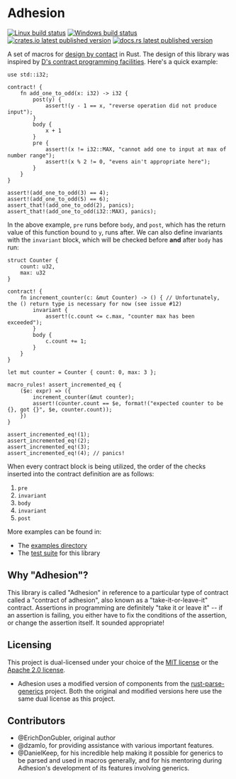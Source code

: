 # Adhesion

[![Linux build status](https://travis-ci.org/ErichDonGubler/adhesion-rs.svg)](https://travis-ci.org/ErichDonGubler/adhesion-rs)
[![Windows build status](https://ci.appveyor.com/api/projects/status/github/ErichDonGubler/adhesion-rs?svg=true)](https://ci.appveyor.com/project/ErichDonGubler/adhesion-rs)
[![crates.io latest published version](https://img.shields.io/crates/v/adhesion.svg)](https://crates.io/crates/adhesion)
[![docs.rs latest published version](https://docs.rs/adhesion/badge.svg)](https://docs.rs/adhesion)

A set of macros for [design by contact](https://en.wikipedia.org/wiki/Design_by_contract)
in Rust. The design of this library was inspired by [D's contract programming
facilities](https://tour.dlang.org/tour/en/gems/contract-programming).
Here's a quick example:

```rust,skt-main
use std::i32;

contract! {
    fn add_one_to_odd(x: i32) -> i32 {
        post(y) {
            assert!(y - 1 == x, "reverse operation did not produce input");
        }
        body {
            x + 1
        }
        pre {
            assert!(x != i32::MAX, "cannot add one to input at max of number range");
            assert!(x % 2 != 0, "evens ain't appropriate here");
        }
    }
}

assert!(add_one_to_odd(3) == 4);
assert!(add_one_to_odd(5) == 6);
assert_that!(add_one_to_odd(2), panics);
assert_that!(add_one_to_odd(i32::MAX), panics);
```

In the above example, `pre` runs before `body`, and `post`, which has the
return value of this function bound to `y`, runs after. We can also define
invariants with the `invariant` block, which will be checked before **and**
after `body` has run:

```rust,should_panic,skt-main
struct Counter {
    count: u32,
	max: u32
}

contract! {
    fn increment_counter(c: &mut Counter) -> () { // Unfortunately, the () return type is necessary for now (see issue #12)
        invariant {
		    assert!(c.count <= c.max, "counter max has been exceeded");
		}
		body {
			c.count += 1;
		}
    }
}

let mut counter = Counter { count: 0, max: 3 };

macro_rules! assert_incremented_eq {
	($e: expr) => ({
		increment_counter(&mut counter);
		assert!(counter.count == $e, format!("expected counter to be {}, got {}", $e, counter.count));
	})
}

assert_incremented_eq!(1);
assert_incremented_eq!(2);
assert_incremented_eq!(3);
assert_incremented_eq!(4); // panics!
```

When every contract block is being utilized, the order of the checks inserted
into the contract definition are as follows:

1. `pre`
2. `invariant`
3. `body`
4. `invariant`
5. `post`

More examples can be found in:
* The [examples directory](/examples)
* The [test suite](/tests/lib.rs) for this library

## Why "Adhesion"?

This library is called "Adhesion" in reference to a particular type of contract
called a "contract of adhesion", also known as a "take-it-or-leave-it"
contract. Assertions in programming are definitely "take it or leave it" -- if
an assertion is failing, you either have to fix the conditions of the
assertion, or change the assertion itself. It sounded appropriate!

## Licensing

This project is dual-licensed under your choice of the [MIT license](/LICENSE-MIT)
or the [Apache 2.0 license](/LICENSE-APACHE-2.0).
* Adhesion uses a modified version of components from the [rust-parse-generics](https://github.com/DanielKeep/rust-parse-generics)
    project. Both the original and modified versions here use the same dual
    license as this project.

## Contributors

* @ErichDonGubler, original author
* @dzamlo, for providing assistance with various important features.
* @DanielKeep, for his incredible help making it possible for generics to be
    parsed and used in macros generally, and for his mentoring during
    Adhesion's development of its features involving generics.

